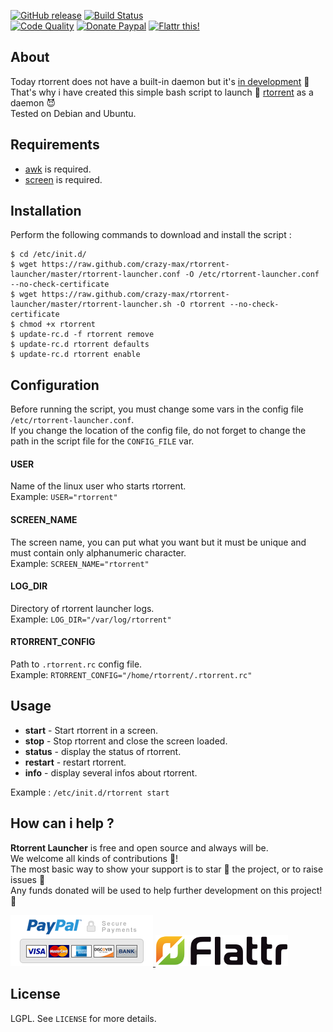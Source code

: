 <a href="https://github.com/crazy-max/rtorrent-launcher/releases/latest"><img src="https://img.shields.io/github/release/crazy-max/rtorrent-launcher.svg?style=flat-square" alt="GitHub release"></a> 
<a href="https://travis-ci.org/crazy-max/rtorrent-launcher"><img src="https://img.shields.io/travis/crazy-max/rtorrent-launcher/master.svg?style=flat-square" alt="Build Status"></a>  
<a href="https://www.codacy.com/app/crazy-max/rtorrent-launcher"><img src="https://img.shields.io/codacy/grade/3bf2380df5a447da9a2c50b1008ffcfe.svg?style=flat-square" alt="Code Quality"></a> 
<a href="https://www.paypal.com/cgi-bin/webscr?cmd=_s-xclick&hosted_button_id=P7PRCWM6MRXD8"><img src="https://img.shields.io/badge/donate-paypal-blue.svg?style=flat-square" alt="Donate Paypal"></a> 
<a href="https://flattr.com/submit/auto?user_id=crazymax&url=https://github.com/crazy-max/rtorrent-launcher"><img src="https://img.shields.io/badge/flattr-this-green.svg?style=flat-square" alt="Flattr this!"></a>

## About

Today rtorrent does not have a built-in daemon but it's [in development](https://github.com/rakshasa/rtorrent/pull/446) 👷<br />
That's why i have created this simple bash script to launch 🚀 [rtorrent](https://github.com/rakshasa/rtorrent) as a daemon 😈<br />
Tested on Debian and Ubuntu.

## Requirements

* [awk](http://en.wikipedia.org/wiki/Awk) is required.
* [screen](http://linux.die.net/man/1/screen) is required.

## Installation

Perform the following commands to download and install the script :

```
$ cd /etc/init.d/
$ wget https://raw.github.com/crazy-max/rtorrent-launcher/master/rtorrent-launcher.conf -O /etc/rtorrent-launcher.conf --no-check-certificate
$ wget https://raw.github.com/crazy-max/rtorrent-launcher/master/rtorrent-launcher.sh -O rtorrent --no-check-certificate
$ chmod +x rtorrent
$ update-rc.d -f rtorrent remove
$ update-rc.d rtorrent defaults
$ update-rc.d rtorrent enable
```

## Configuration

Before running the script, you must change some vars in the config file `/etc/rtorrent-launcher.conf`.<br />
If you change the location of the config file, do not forget to change the path in the script file for the `CONFIG_FILE` var.

#### USER

Name of the linux user who starts rtorrent.<br />
Example: `USER="rtorrent"`

#### SCREEN_NAME

The screen name, you can put what you want but it must be unique and must contain only alphanumeric character.<br />
Example: `SCREEN_NAME="rtorrent"`

#### LOG_DIR

Directory of rtorrent launcher logs.<br />
Example: `LOG_DIR="/var/log/rtorrent"`

#### RTORRENT_CONFIG

Path to `.rtorrent.rc` config file.<br />
Example: `RTORRENT_CONFIG="/home/rtorrent/.rtorrent.rc"`

## Usage

* **start** - Start rtorrent in a screen.
* **stop** - Stop rtorrent and close the screen loaded.
* **status** - display the status of rtorrent.
* **restart** - restart rtorrent.
* **info** - display several infos about rtorrent.

Example : `/etc/init.d/rtorrent start`

## How can i help ?

**Rtorrent Launcher** is free and open source and always will be.<br />
We welcome all kinds of contributions :raised_hands:!<br />
The most basic way to show your support is to star :star2: the project, or to raise issues :speech_balloon:<br />
Any funds donated will be used to help further development on this project! :gift_heart:

<p>
  <a href="https://www.paypal.com/cgi-bin/webscr?cmd=_s-xclick&hosted_button_id=P7PRCWM6MRXD8">
    <img src="https://github.com/crazy-max/rtorrent-launcher/blob/master/res/paypal.png" alt="Donate Paypal">
  </a>
  <a href="https://flattr.com/submit/auto?user_id=crazymax&url=https://github.com/crazy-max/rtorrent-launcher">
    <img src="https://github.com/crazy-max/rtorrent-launcher/blob/master/res/flattr.png" alt="Flattr this!">
  </a>
</p>

## License

LGPL. See `LICENSE` for more details.
